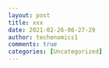 ```yaml
---
layout: post
title: xxx 
date: 2021-02-26-06-27-29
author: techenomics1
comments: true
categories: [Uncategorized]
---
```

